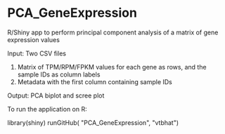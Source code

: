 # PCA_GeneExpression
R/Shiny app to perform principal component analysis of a matrix of gene expression values

Input: Two CSV files
1. Matrix of TPM/RPM/FPKM values for each gene as rows, and the sample IDs as column labels
2. Metadata with the first column containing sample IDs

Output: PCA biplot and scree plot


To run the application on R:

library(shiny)
runGitHub( "PCA_GeneExpression", "vtbhat")

